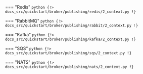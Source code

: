 === "Redis"
    ```python
    {!> docs_src/quickstart/broker/publishing/redis/2_context.py !}
    ```

=== "RabbitMQ"
     ```python
     {!> docs_src/quickstart/broker/publishing/rabbit/2_context.py !}
     ```

=== "Kafka"
     ```python
     {!> docs_src/quickstart/broker/publishing/kafka/2_context.py !}
     ```

=== "SQS"
     ```python
     {!> docs_src/quickstart/broker/publishing/sqs/2_context.py !}
     ```

=== "NATS"
     ```python
     {!> docs_src/quickstart/broker/publishing/nats/2_context.py !}
     ```